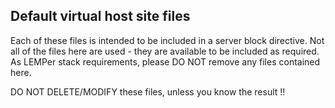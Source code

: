 Default virtual host site files
----------------------

Each of these files is intended to be included in a server block directive.
Not all of the files here are used - they are available to be included as required.
As LEMPer stack requirements, please DO NOT remove any files contained here.

DO NOT DELETE/MODIFY these files, unless you know the result !!
